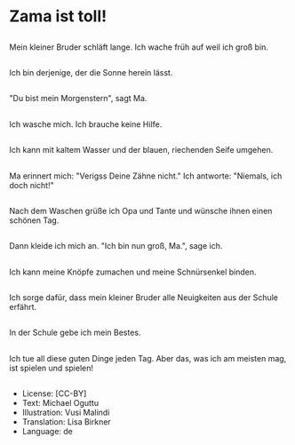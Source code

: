 # Zama ist toll!

##
Mein kleiner Bruder schläft lange. Ich wache früh auf weil ich groß bin.

##
Ich bin derjenige, der die Sonne herein lässt.

##
"Du bist mein Morgenstern", sagt Ma.

##
Ich wasche mich. Ich brauche keine Hilfe.

##
Ich kann mit kaltem Wasser und der blauen, riechenden Seife umgehen.

##
Ma erinnert mich: "Verigss Deine Zähne nicht." Ich antworte: "Niemals, ich doch nicht!"

##
Nach dem Waschen grüße ich Opa und Tante und wünsche ihnen einen schönen Tag.

##
Dann kleide ich mich an. "Ich  bin nun groß, Ma.", sage ich.

##
Ich kann meine Knöpfe zumachen und meine Schnürsenkel binden.

##
Ich sorge dafür, dass mein kleiner Bruder alle Neuigkeiten aus der Schule erfährt.

##
In der Schule gebe ich mein Bestes. 

##
Ich tue all diese guten Dinge jeden Tag. Aber das, was ich am meisten mag, ist spielen und spielen!

##
* License: [CC-BY]
* Text: Michael Oguttu
* Illustration: Vusi Malindi
* Translation: Lisa Birkner
* Language: de
